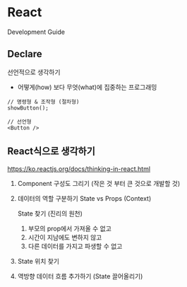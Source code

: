 # React 

Development Guide 



## Declare

선언적으로 생각하기

- 어떻게(how) 보다 무엇(what)에 집중하는 프로그래밍

```react
// 명령형 & 조작형 (절차형)
showButton();

// 선언형
<Button />
```





## React식으로 생각하기

https://ko.reactjs.org/docs/thinking-in-react.html



1. Component 구성도 그리기 (작은 것 부터 큰 것으로 개발할 것)

2. 데이터의 역할 구분하기 State vs Props (Context)

   State 찾기 (진리의 원천)

   1. 부모의 prop에서 가져올 수 없고
   2. 시간이 지남에도 변하지 않고
   3. 다른 데이터를 가지고 파생할 수 없고

3. State 위치 찾기

4. 역방향 데이터 흐름 추가하기 (State 끌어올리기)